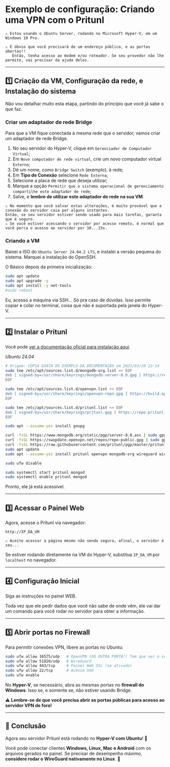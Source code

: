 # Exemplo de configuração: Criando uma VPN com o Pritunl

```
⚠️ Estou usando o Ubuntu Server, rodando no Microsoft Hyper-V, em um Windows 10 Pro.

⚠️ É óbvio que você precisará de um endereço público, e as portas abertas!!
   Então, tenha acesso ao modem e/ou roteador. Se seu provedor não lhe permite, vai precisar da ajuda deles.
```

---

## 1️⃣ Criação da VM, Configuração da rede, e Instalação do sistema

Não vou detalhar muito esta etapa, partindo do princípio que você já sabe o que faz.

### Criar um adaptador de rede Bridge

Para que a VM fique conectada à mesma rede que o servidor, vamos criar um adaptador de rede Bridge.

1. No seu servidor do Hyper-V, clique em `Gerenciador de Computador Virtual`;
2. Em `Novo computador de rede virtual`, crie um novo computador virtual `Externo`;
3. Dê um nome, como `Bridge Switch` (exemplo), à rede;
4. Em **Tipo de Conexão** selecione `Rede Externa`;
5. Selecione a placa de rede que deseja utilizar;
6. Marque a opção `Permitir que o sistema operacional de gerenciamento compartilhe este adaptador de rede`;
7. Salve, e **lembre de utilizar este adaptador de rede na sua VM**.

```
⚠️ No momento que você salvar estas alterações, é muito provável que a conexão do servidor caia por alguns instantes.
Então, se seu servidor estiver sendo usado para mais tarefas, garanta que é seguro.
⚠️ Se você estiver acessando o servidor por acesso remoto, é normal que você perca o acesso ao servidor por 10...15s.
```

### Criando a VM

Baixei a ISO do `Ubuntu Server 24.04.2 LTS`, e instalei a versão pequena do sistema.
Marquei a instalação do OpenSSH.

O Básico depois da primeira inicialização:

```bash
sudo apt update
sudo apt upgrade -y
sudo apt install -y net-tools
#sudo reboot
```

Eu, acesso a máquina via SSH... Só pra caso de dúvidas.
Isso permite copiar e colar no terminal, coisa que não é suportada pela janela do Hyper-V.

---

## 2️⃣ Instalar o Pritunl

Você pode [ver a documentação oficial para instalação aqui](https://docs.pritunl.com/docs/installation).

*Ubuntu 24.04*
```sh
# Origem: CÓPIA EXATA DO EXEMPLO DA DOCUMENTAÇÃO em 2025/03/20 12:14
sudo tee /etc/apt/sources.list.d/mongodb-org.list << EOF
deb [ signed-by=/usr/share/keyrings/mongodb-server-8.0.gpg ] https://repo.mongodb.org/apt/ubuntu noble/mongodb-org/8.0 multiverse
EOF

sudo tee /etc/apt/sources.list.d/openvpn.list << EOF
deb [ signed-by=/usr/share/keyrings/openvpn-repo.gpg ] https://build.openvpn.net/debian/openvpn/stable noble main
EOF

sudo tee /etc/apt/sources.list.d/pritunl.list << EOF
deb [ signed-by=/usr/share/keyrings/pritunl.gpg ] https://repo.pritunl.com/stable/apt noble main
EOF

sudo apt --assume-yes install gnupg

curl -fsSL https://www.mongodb.org/static/pgp/server-8.0.asc | sudo gpg -o /usr/share/keyrings/mongodb-server-8.0.gpg --dearmor --yes
curl -fsSL https://swupdate.openvpn.net/repos/repo-public.gpg | sudo gpg -o /usr/share/keyrings/openvpn-repo.gpg --dearmor --yes
curl -fsSL https://raw.githubusercontent.com/pritunl/pgp/master/pritunl_repo_pub.asc | sudo gpg -o /usr/share/keyrings/pritunl.gpg --dearmor --yes
sudo apt update
sudo apt --assume-yes install pritunl openvpn mongodb-org wireguard wireguard-tools

sudo ufw disable

sudo systemctl start pritunl mongod
sudo systemctl enable pritunl mongod
```

Pronto, ele já está acessível.

---

## 3️⃣ Acessar o Painel Web
Agora, acesse o Pritunl via navegador:
```
http://IP_DA_VM
```

```
⚠️ Aceite acessar a página mesmo não sendo segura, afinal, o servidor é seu...
```

Se estiver rodando diretamente na VM do Hyper-V, substitua `IP_DA_VM` por `localhost` no navegador.

---

## 4️⃣ Configuração Inicial

Siga as instruções no painel WEB.

Toda vez que ele pedir dados que você não sabe de onde vêm, ele vai dar um comando para você rodar no servidor para obter a informação.

---

## 5️⃣ Abrir portas no Firewall
Para permitir conexões VPN, libere as portas no Ubuntu:

```bash
sudo ufw allow 16575/udp   # OpenVPN (OU OUTRA PORTA!! Tem que ver a certa no seu servidor)
sudo ufw allow 51820/udp   # WireGuard
sudo ufw allow 443/tcp     # Painel Web SSL (se ativado)
sudo ufw allow 22/tcp      # Acesso SSH
sudo ufw enable
```

No **Hyper-V**, se necessário, abra as mesmas portas no **firewall do Windows**.
Isso se, e somente se, não estiver usando Bridge.

⚠️ **Lembre-se de que você precisa abrir as portas públicas para acesso ao servidor VPN de fora!**

---

## **📌 Conclusão**
Agora seu servidor Pritunl está rodando no **Hyper-V com Ubuntu**! 🎉  

Você pode conectar clientes **Windows, Linux, Mac e Android** com os arquivos gerados no painel. Se precisar de desempenho máximo, **considere rodar o WireGuard nativamente no Linux**. 🚀
